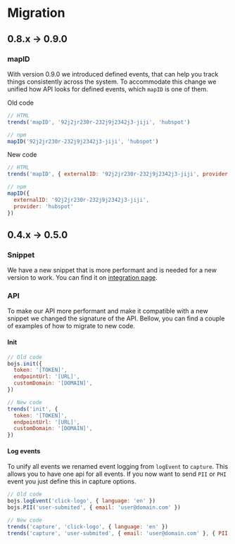 # Migration

## 0.8.x -> 0.9.0

### mapID
With version 0.9.0 we introduced defined events, that can help you track things consistently across the system. To accommodate this change we unified how API looks for defined events, which `mapID` is one of them.

Old code
```js
// HTML
trends('mapID', '92j2jr230r-232j9j2342j3-jiji', 'hubspot')

// npm
mapID('92j2jr230r-232j9j2342j3-jiji', 'hubspot')
```

New code
```js
// HTML
trends('mapID', { externalID: '92j2jr230r-232j9j2342j3-jiji', provider: 'hubspot' })

// npm
mapID({ 
  externalID: '92j2jr230r-232j9j2342j3-jiji', 
  provider: 'hubspot' 
})
```

## 0.4.x -> 0.5.0

### Snippet

We have a new snippet that is more performant and is needed for a new version to work. You can find it on [integration page](integration.md).

### API

To make our API more performant and make it compatible with a new snippet we changed the signature of the API. Bellow, you can find a couple of examples of how to migrate to new code.

#### Init

```js
// Old code
bojs.init({
  token: '[TOKEN]',
  endpointUrl: '[URL]',
  customDomain: '[DOMAIN]',
})
```

```js
// New code
trends('init', {
  token: '[TOKEN]',
  endpointUrl: '[URL]',
  customDomain: '[DOMAIN]',
})
```

#### Log events

To unify all events we renamed event logging from `logEvent` to `capture`. This allows you to have one api for all events. If you now want to send `PII` or `PHI` event you just define this in capture options.

```js
// Old code
bojs.logEvent('click-logo', { language: 'en' })
bojs.PII('user-submited', { email: 'user@domain.com' })
```

```js
// New code
trends('capture', 'click-logo', { language: 'en' })
trends('capture', 'user-submited', { email: 'user@domain.com' }, { PII: true })
```
